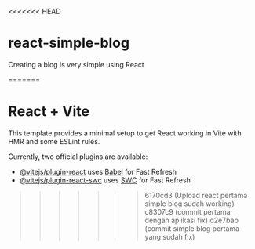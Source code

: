 <<<<<<< HEAD
# react-simple-blog
Creating a blog is very simple using React

=======
# React + Vite

This template provides a minimal setup to get React working in Vite with HMR and some ESLint rules.

Currently, two official plugins are available:

- [@vitejs/plugin-react](https://github.com/vitejs/vite-plugin-react/blob/main/packages/plugin-react/README.md) uses [Babel](https://babeljs.io/) for Fast Refresh
- [@vitejs/plugin-react-swc](https://github.com/vitejs/vite-plugin-react-swc) uses [SWC](https://swc.rs/) for Fast Refresh
>>>>>>> 6170cd3 (Upload react pertama simple blog sudah working)
>>>>>>> c8307c9 (commit pertama dengan aplikasi fix)
>>>>>>> d2e7bab (commit simple blog pertama yang sudah fix)
